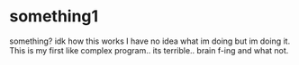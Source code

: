 # something1
something? idk how this works
I have no idea what im doing but im doing it. 
This is my first like complex program.. its terrible.. brain f-ing and what not.
